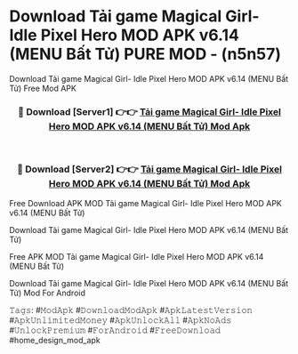 # Download Tải game Magical Girl- Idle Pixel Hero MOD APK v6.14 (MENU Bất Tử) PURE MOD - (n5n57)
Download Tải game Magical Girl- Idle Pixel Hero MOD APK v6.14 (MENU Bất Tử) Free Mod APK

<div align="center">
<h3>🔴 Download [Server1] 👉👉 <a href="https://apk-comot.site?title=Tải_game_Magical_Girl-_Idle_Pixel_Hero_MOD_APK_v6.14_(MENU_Bất_Tử)">Tải game Magical Girl- Idle Pixel Hero MOD APK v6.14 (MENU Bất Tử) Mod Apk</a></h3><br>

<h3>🔴 Download [Server2] 👉👉 <a href="https://apk-comot.site?title=Tải_game_Magical_Girl-_Idle_Pixel_Hero_MOD_APK_v6.14_(MENU_Bất_Tử)">Tải game Magical Girl- Idle Pixel Hero MOD APK v6.14 (MENU Bất Tử) Mod Apk</a></h3>
</div>


Free Download APK MOD Tải game Magical Girl- Idle Pixel Hero MOD APK v6.14 (MENU Bất Tử)

Download Tải game Magical Girl- Idle Pixel Hero MOD APK v6.14 (MENU Bất Tử) 

Free APK MOD Tải game Magical Girl- Idle Pixel Hero MOD APK v6.14 (MENU Bất Tử) 

Download Tải game Magical Girl- Idle Pixel Hero MOD APK v6.14 (MENU Bất Tử) Mod For Android

𝚃𝚊𝚐𝚜: #𝙼𝚘𝚍𝙰𝚙𝚔 #𝙳𝚘𝚠𝚗𝚕𝚘𝚊𝚍𝙼𝚘𝚍𝙰𝚙𝚔 #𝙰𝚙𝚔𝙻𝚊𝚝𝚎𝚜𝚝𝚅𝚎𝚛𝚜𝚒𝚘𝚗 #𝙰𝚙𝚔𝚄𝚗𝚕𝚒𝚖𝚒𝚝𝚎𝚍𝙼𝚘𝚗𝚎𝚢 #𝙰𝚙𝚔𝚄𝚗𝚕𝚘𝚌𝚔𝙰𝚕𝚕 #𝙰𝚙𝚔𝙽𝚘𝙰𝚍𝚜 #𝚄𝚗𝚕𝚘𝚌𝚔𝙿𝚛𝚎𝚖𝚒𝚞𝚖 #𝙵𝚘𝚛𝙰𝚗𝚍𝚛𝚘𝚒𝚍 #𝙵𝚛𝚎𝚎𝙳𝚘𝚠𝚗𝚕𝚘𝚊𝚍 #home_design_mod_apk